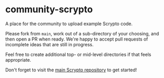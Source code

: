 # community-scrypto
A place for the community to upload example Scrypto code.

Please fork from `main`, work out of a sub-directory of your choosing, and then open a PR when ready.  We're happy to accept pull requests of incomplete ideas that are still in progress.

Feel free to create additional top- or mid-level directories if that feels appropriate.

Don't forget to visit the [main Scrypto repository](https://github.com/radixdlt/radixdlt-scrypto) to get started!
